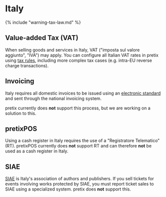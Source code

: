 # Italy

{% include "warning-tax-law.md" %}

## Value-added Tax (VAT)

When selling goods and services in Italy, VAT ("imposta sul valore aggiunto", "IVA") may apply.
You can configure all Italian VAT rates in pretix using [tax rules](../../guides/taxes.md), including more complex tax cases (e.g. intra-EU reverse charge transactions).

## Invoicing

Italy requires all domestic invoices to be issued using an [electronic standard](https://www.agenziaentrate.gov.it/portale/aree-tematiche/fatturazione-elettronica) and sent through the national invoicing system.

pretix currently does **not** support this process, but we are working on a solution to this.

## pretixPOS

Using a cash register in Italy requires the use of a "Registratore Telematico" (RT).
pretixPOS currently does **not** support RT and can therefore **not** be used as a cash register in Italy.

## SIAE

[SIAE](https://www.siae.it/en/) is Italy's association of authors and publishers.
If you sell tickets for events involving works protected by SIAE, you must report ticket sales to SIAE using a specialized system.
pretix does **not** support this.